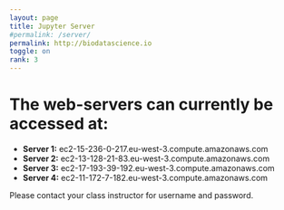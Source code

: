 ```yaml
---
layout: page
title: Jupyter Server
#permalink: /server/
permalink: http://biodatascience.io
toggle: on
rank: 3
---
```


# The web-servers can currently be accessed at:
  - **Server 1:** ec2-15-236-0-217.eu-west-3.compute.amazonaws.com
  - **Server 2:** ec2-13-128-21-83.eu-west-3.compute.amazonaws.com
  - **Server 3:** ec2-17-193-39-192.eu-west-3.compute.amazonaws.com
  - **Server 4:** ec2-11-172-7-182.eu-west-3.compute.amazonaws.com

Please contact your class instructor for username and password.
